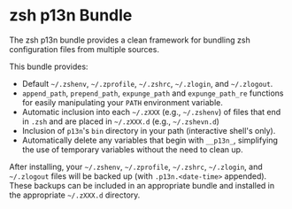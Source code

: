 # zsh p13n Bundle

The zsh p13n bundle provides a clean framework for bundling zsh
configuration files from multiple sources.

This bundle provides:

* Default `~/.zshenv`, `~/.zprofile`, `~/.zshrc`, `~/.zlogin`, and `~/.zlogout`.
* `append_path`, `prepend_path`, `expunge_path` and `expunge_path_re`
  functions for easily manipulating your `PATH` environment variable.
* Automatic inclusion into each `~/.zXXX` (e.g., `~/.zshenv`) of files that end
  in `.zsh` and are placed in `~/.zXXX.d` (e.g., `~/.zshevn.d`)
* Inclusion of `p13n`'s `bin` directory in your path (interactive shell's only).
* Automatically delete any variables that begin with `__p13n_`, simplifying the
  use of temporary variables without the need to clean up.

After installing, your `~/.zshenv`, `~/.zprofile`, `~/.zshrc`, `~/.zlogin`, and
`~/.zlogout` files will be backed up (with `.p13n.<date-time>` appended). These
backups can be included in an appropriate bundle and installed in the
appropriate `~/.zXXX.d` directory.
